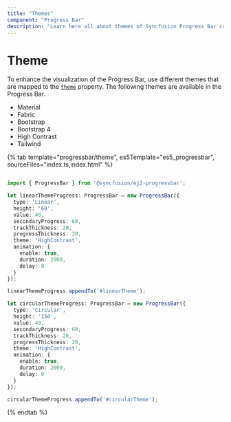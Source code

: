 ```yaml
---
title: "Themes"
component: "Progress Bar"
description: "Learn here all about themes of Syncfusion Progress Bar component and more."
---
```


# Theme

To enhance the visualization of the Progress Bar, use different themes that are mapped to the [`theme`](https://ej2.syncfusion.com/javascript/documentation/api/progressbar/#theme) property. The following themes are available in the Progress Bar.

* Material
* Fabric
* Bootstrap
* Bootstrap 4
* High Contrast
* Tailwind

{% tab template="progressbar/theme", es5Template="es5_progressbar", sourceFiles="index.ts,index.html"  %}

```typescript

import { ProgressBar } from '@syncfusion/ej2-progressbar';

let linearThemeProgress: ProgressBar = new ProgressBar({
  type: 'Linear',
  height: '60',
  value: 40,
  secondaryProgress: 60,
  trackThickness: 20,
  progressThickness: 20,
  theme: 'HighContrast',
  animation: {
    enable: true,
    duration: 2000,
    delay: 0
  }
});

linearThemeProgress.appendTo('#linearTheme');

let circularThemeProgress: ProgressBar = new ProgressBar({
  type: 'Circular',
  height: '150',
  value: 40,
  secondaryProgress: 60,
  trackThickness: 20,
  progressThickness: 20,
  theme: 'HighContrast',
  animation: {
    enable: true,
    duration: 2000,
    delay: 0
  }
});

circularThemeProgress.appendTo('#circularTheme');

```

{% endtab %}